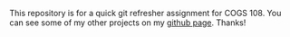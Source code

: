 This repository is for a quick git refresher assignment for COGS 108. You can see some of my other projects on my [github page](https://github.com/yunghas). Thanks!